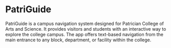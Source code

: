 # PatriGuide
PatriGuide is a campus navigation system designed for Patrician College of Arts and Science. It provides visitors and students with an interactive way to explore the college campus. The app offers text-based navigation from the main entrance to any block, department, or facility within the college.
